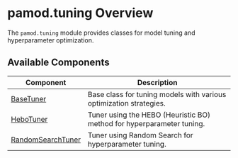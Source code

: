 # pamod.tuning Overview

The `pamod.tuning` module provides classes for model tuning and hyperparameter optimization.

## Available Components

| Component              | Description                                                        |
|------------------------|--------------------------------------------------------------------|
| [BaseTuner](basetuner.md)            | Base class for tuning models with various optimization strategies. |
| [HeboTuner](hebotuner.md)            | Tuner using the HEBO (Heuristic BO) method for hyperparameter tuning. |
| [RandomSearchTuner](rstuner.md)      | Tuner using Random Search for hyperparameter tuning.               |
